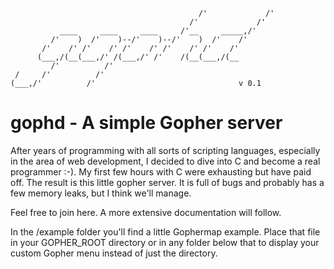                                                            
	                                          /'             /'
	                                        /'             /'  
	           ____     ____     ____     /'__     _____,/'    
	         /'    )  /'    )--/'    )--/'    )  /'    /'      
	       /'    /' /'    /' /'    /' /'    /' /'    /'        
	      (___,/(__(___,/' /(___,/' /'    /(__(___,/(__        
	         /'          /'                                    
	 /     /'          /'                                      
	(___,/'          /'                                v 0.1


gophd - A simple Gopher server
=


After years of programming with all sorts of scripting languages​​, especially in the area of ​​web development, I decided to dive into C and become a real programmer :-). My first few hours with C were exhausting but have paid off. The result is this little gopher server. It is full of bugs and probably has a few memory leaks, but I think we'll manage.

Feel free to join here. A more extensive documentation will follow.

In the /example folder you'll find a little Gophermap example. Place that file in your GOPHER_ROOT directory or in any folder below that to display your custom Gopher menu instead of just the directory.